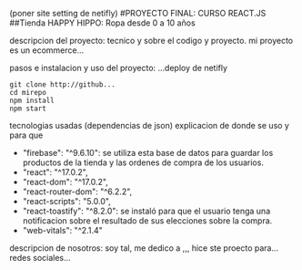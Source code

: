 (poner site setting de netifly)
#PROYECTO FINAL: CURSO REACT.JS
##Tienda HAPPY HIPPO: Ropa desde 0 a 10 años

descripcion del proyecto: tecnico y sobre el codigo y proyecto. mi proyecto es un ecommerce...

pasos e instalacion y uso del proyecto: ...deploy de netifly

```
git clone http://github...
cd mirepo
npm install
npm start
```

tecnologias usadas (dependencias de json) explicacion de donde se uso y para que

* "firebase": "^9.6.10": se utiliza esta base de datos para guardar los productos de la tienda y las ordenes de compra de los usuarios.
* "react": "^17.0.2",
* "react-dom": "^17.0.2",
* "react-router-dom": "^6.2.2",
* "react-scripts": "5.0.0",
* "react-toastify": "^8.2.0": se instaló para que el usuario tenga una notificacion sobre el resultado de sus elecciones sobre la compra.
* "web-vitals": "^2.1.4"


descripcion de nosotros: soy tal, me dedico a ,,, hice ste proecto para... redes sociales...